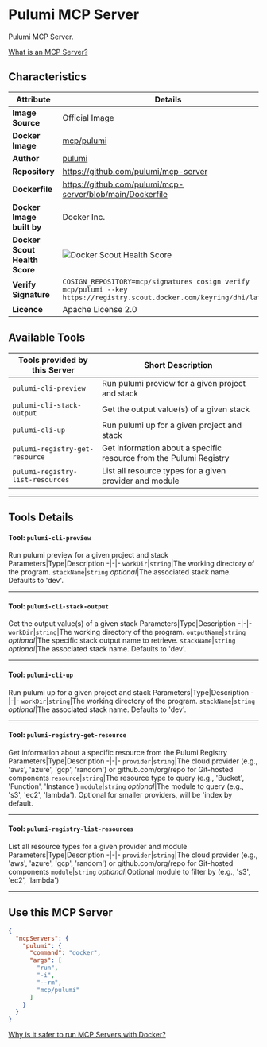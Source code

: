 # Pulumi MCP Server

Pulumi MCP Server.

[What is an MCP Server?](https://www.anthropic.com/news/model-context-protocol)

## Characteristics
Attribute|Details|
|-|-|
**Image Source**|Official Image
**Docker Image**|[mcp/pulumi](https://hub.docker.com/repository/docker/mcp/pulumi)
**Author**|[pulumi](https://github.com/pulumi)
**Repository**|https://github.com/pulumi/mcp-server
**Dockerfile**|https://github.com/pulumi/mcp-server/blob/main/Dockerfile
**Docker Image built by**|Docker Inc.
**Docker Scout Health Score**| ![Docker Scout Health Score](https://api.scout.docker.com/v1/policy/insights/org-image-score/badge/mcp/pulumi)
**Verify Signature**|`COSIGN_REPOSITORY=mcp/signatures cosign verify mcp/pulumi --key https://registry.scout.docker.com/keyring/dhi/latest`
**Licence**|Apache License 2.0

## Available Tools
Tools provided by this Server|Short Description
-|-
`pulumi-cli-preview`|Run pulumi preview for a given project and stack|
`pulumi-cli-stack-output`|Get the output value(s) of a given stack|
`pulumi-cli-up`|Run pulumi up for a given project and stack|
`pulumi-registry-get-resource`|Get information about a specific resource from the Pulumi Registry|
`pulumi-registry-list-resources`|List all resource types for a given provider and module|

---
## Tools Details

#### Tool: **`pulumi-cli-preview`**
Run pulumi preview for a given project and stack
Parameters|Type|Description
-|-|-
`workDir`|`string`|The working directory of the program.
`stackName`|`string` *optional*|The associated stack name. Defaults to 'dev'.

---
#### Tool: **`pulumi-cli-stack-output`**
Get the output value(s) of a given stack
Parameters|Type|Description
-|-|-
`workDir`|`string`|The working directory of the program.
`outputName`|`string` *optional*|The specific stack output name to retrieve.
`stackName`|`string` *optional*|The associated stack name. Defaults to 'dev'.

---
#### Tool: **`pulumi-cli-up`**
Run pulumi up for a given project and stack
Parameters|Type|Description
-|-|-
`workDir`|`string`|The working directory of the program.
`stackName`|`string` *optional*|The associated stack name. Defaults to 'dev'.

---
#### Tool: **`pulumi-registry-get-resource`**
Get information about a specific resource from the Pulumi Registry
Parameters|Type|Description
-|-|-
`provider`|`string`|The cloud provider (e.g., 'aws', 'azure', 'gcp', 'random') or github.com/org/repo for Git-hosted components
`resource`|`string`|The resource type to query (e.g., 'Bucket', 'Function', 'Instance')
`module`|`string` *optional*|The module to query (e.g., 's3', 'ec2', 'lambda'). Optional for smaller providers, will be 'index by default.

---
#### Tool: **`pulumi-registry-list-resources`**
List all resource types for a given provider and module
Parameters|Type|Description
-|-|-
`provider`|`string`|The cloud provider (e.g., 'aws', 'azure', 'gcp', 'random') or github.com/org/repo for Git-hosted components
`module`|`string` *optional*|Optional module to filter by (e.g., 's3', 'ec2', 'lambda')

---
## Use this MCP Server

```json
{
  "mcpServers": {
    "pulumi": {
      "command": "docker",
      "args": [
        "run",
        "-i",
        "--rm",
        "mcp/pulumi"
      ]
    }
  }
}
```

[Why is it safer to run MCP Servers with Docker?](https://www.docker.com/blog/the-model-context-protocol-simplifying-building-ai-apps-with-anthropic-claude-desktop-and-docker/)
